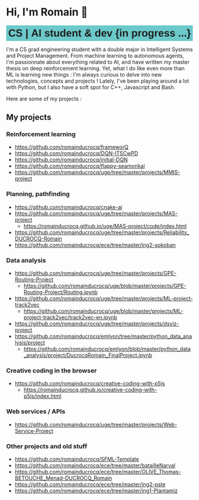 # Hi, I'm Romain :wave:

<img src="https://raw.githubusercontent.com/romainducrocq/romainducrocq/master/header.png" alt="header" style="display:block;margin-left:auto;margin-right:auto;">

I'm a CS grad engineering student with a double major in Intelligent Systems and Project Management. 
From machine learning to autonomous agents, I'm passionnate about everything related to AI, and have written my master thesis on deep reinforcement learning. 
Yet, what I do like even more than ML is learning new things : I'm always curious to delve into new technologies, concepts and projects !
Lately, I've been playing around a lot with Python, but I also have a soft spot for C++, Javascript and Bash.  
  
Here are some of my projects :

## My projects

### Reinforcement learning
- https://github.com/romainducrocq/frameworQ
- https://github.com/romainducrocq/DQN-ITSCwPD
- https://github.com/romainducrocq/initial-DQN
- https://github.com/romainducrocq/flappy-seamonkai
- https://github.com/romainducrocq/uge/tree/master/projects/MMIS-project

### Planning, pathfinding
- https://github.com/romainducrocq/cnake-ai
- https://github.com/romainducrocq/uge/tree/master/projects/MAS-project
    - https://romainducrocq.github.io/uge/MAS-project/code/index.html
- https://github.com/romainducrocq/uge/tree/master/projects/Reliability_DUCROCQ-Romain
- https://github.com/romainducrocq/ece/tree/master/ing2-sokoban

### Data analysis
- https://github.com/romainducrocq/uge/tree/master/projects/GPE-Routing-Project
    - https://github.com/romainducrocq/uge/blob/master/projects/GPE-Routing-Project/Routing.ipynb
- https://github.com/romainducrocq/uge/tree/master/projects/ML-project-track2vec
    - https://github.com/romainducrocq/uge/blob/master/projects/ML-project-track2vec/track2vec-en.ipynb
- https://github.com/romainducrocq/uge/tree/master/projects/dsviz-project
- https://github.com/romainducrocq/emlyon/tree/master/python_data_analysis/project
    - https://github.com/romainducrocq/emlyon/blob/master/python_data_analysis/project/DucrocqRomain_FinalProject.ipynb

### Creative coding in the browser
- https://github.com/romainducrocq/creative-coding-with-p5js
    - https://romainducrocq.github.io/creative-coding-with-p5js/index.html

### Web services / APIs 
- https://github.com/romainducrocq/uge/tree/master/projects/Web-Service-Project

### Other projects and old stuff
- https://github.com/romainducrocq/SFML-Template
- https://github.com/romainducrocq/ece/tree/master/batailleNarval
- https://github.com/romainducrocq/ece/tree/master/OLIVE_Thomas-BETOUCHE_Menad-DUCROCQ_Romain
- https://github.com/romainducrocq/ece/tree/master/ing2-pste
- https://github.com/romainducrocq/ece/tree/master/ing1-Plantamiz
